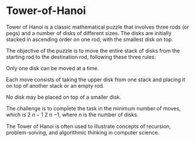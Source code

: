 # Tower-of-Hanoi

Tower of Hanoi is a classic mathematical puzzle that involves three rods (or pegs) and a number of disks of different sizes. The disks are initially stacked in ascending order on one rod, with the smallest disk on top.

The objective of the puzzle is to move the entire stack of disks from the starting rod to the destination rod, following these three rules:

Only one disk can be moved at a time.

Each move consists of taking the upper disk from one stack and placing it on top of another stack or an empty rod.

No disk may be placed on top of a smaller disk.

The challenge is to complete the task in the minimum number of moves, which is 
2
𝑛
−
1
2
n
−1, where n is the number of disks.

The Tower of Hanoi is often used to illustrate concepts of recursion, problem-solving, and algorithmic thinking in computer science.
